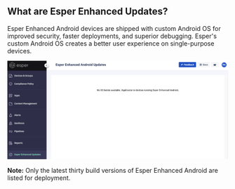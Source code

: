 ## What are Esper Enhanced Updates?

  

Esper Enhanced Android devices are shipped with custom Android OS for improved security, faster deployments, and superior debugging. Esper's custom Android OS creates a better user experience on single-purpose devices.

  

![](./images/updates.png)

  
  
**Note:** Only the latest thirty build versions of Esper Enhanced Android are listed for deployment.